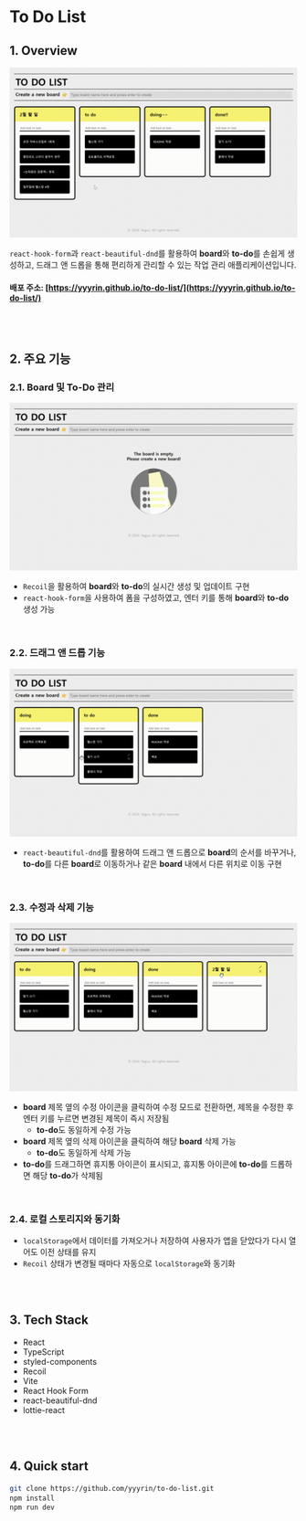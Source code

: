 # To Do List

## 1. Overview

[![overview](./wiki/overview.gif)](https://yyyrin.github.io/to-do-list/)

`react-hook-form`과 `react-beautiful-dnd`를 활용하여 **board**와 **to-do**를 손쉽게 생성하고, 드래그 앤 드롭을 통해 편리하게 관리할 수 있는 작업 관리 애플리케이션입니다.

#### 배포 주소: [https://yyyrin.github.io/to-do-list/](https://yyyrin.github.io/to-do-list/)

<br/><br/>

## 2. 주요 기능

### 2.1. Board 및 To-Do 관리

![create](./wiki/create.gif)

- `Recoil`을 활용하여 **board**와 **to-do**의 실시간 생성 및 업데이트 구현
- `react-hook-form`을 사용하여 폼을 구성하였고, 엔터 키를 통해 **board**와 **to-do** 생성 가능

<br/>

### 2.2. 드래그 앤 드롭 기능

![drag and drop](./wiki/drag-and-drop.gif)

- `react-beautiful-dnd`를 활용하여 드래그 앤 드롭으로 **board**의 순서를 바꾸거나, **to-do**를 다른 **board**로 이동하거나 같은 **board** 내에서 다른 위치로 이동 구현

<br/>

### 2.3. 수정과 삭제 기능

![edit and delete](./wiki/edit-and-delete.gif)

- **board** 제목 옆의 수정 아이콘을 클릭하여 수정 모드로 전환하면, 제목을 수정한 후 엔터 키를 누르면 변경된 제목이 즉시 저장됨
  - **to-do**도 동일하게 수정 가능
- **board** 제목 옆의 삭제 아이콘을 클릭하여 해당 **board** 삭제 가능
  - **to-do**도 동일하게 삭제 가능
- **to-do**를 드래그하면 휴지통 아이콘이 표시되고, 휴지통 아이콘에 **to-do**를 드롭하면 해당 **to-do**가 삭제됨

<br/>

### 2.4. 로컬 스토리지와 동기화

- `localStorage`에서 데이터를 가져오거나 저장하여 사용자가 앱을 닫았다가 다시 열어도 이전 상태를 유지
- `Recoil` 상태가 변경될 때마다 자동으로 `localStorage`와 동기화

<br/><br/>

## 3. Tech Stack

- React
- TypeScript
- styled-components
- Recoil
- Vite
- React Hook Form
- react-beautiful-dnd
- lottie-react

<br/><br/>

## 4. Quick start

```bash
git clone https://github.com/yyyrin/to-do-list.git
npm install
npm run dev
```
